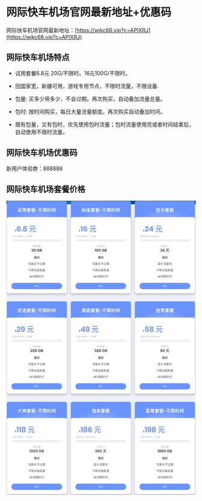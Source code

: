 # 网际快车机场官网最新地址+优惠码

网际快车机场官网最新地址：[https://wjkc66.vip?c=APIXRJ](https://wjkc66.vip?c=APIXRJ)

## 网际快车机场特点

- 试用套餐6.8元 20G/不限时。16元100G/不限时。

- 回国家宽，新疆可用，游戏专用节点，不限时流量，不限设备.

- 包量: 买多少用多少，不会过期。再次购买，自动叠加流量总量。

- 包时: 按时间购买，每日大量流量额度。再次购买自动叠加时间。

- 既有包量，又有包时，优先使用包时流量；包时流量使用完或者时间结束后，自动使用不限时流量。

## 网际快车机场优惠码

新用户体验劵：888888

## 网际快车机场套餐价格

![wangjikuaicheprice](wangjikuaiche_price.jpg)
